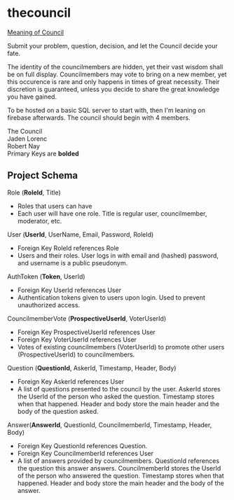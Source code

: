 # thecouncil

[Meaning of Council](https://www.grammarly.com/blog/council-counsel/)

Submit your problem, question, decision, and let the Council decide your fate.

The identity of the councilmembers are hidden, yet their vast wisdom shall be on full display. Councilmembers may vote to bring on a new member, yet this occurence is rare and only happens in times of great necessity. Their discretion is guaranteed, unless you decide to share the great knowledge you have gained. 

To be hosted on a basic SQL server to start with, then I'm leaning on firebase afterwards. The council should begin with 4 members.

The Council  
Jaden Lorenc  
Robert Nay  
Primary Keys are **bolded**

## Project Schema

Role (**RoleId**, Title)  
* Roles that users can have  
* Each user will have one role. Title is regular user, councilmember, moderator, etc.  

User (**UserId**, UserName, Email, Password, RoleId)  
* Foreign Key RoleId references Role  
* Users and their roles. User logs in with email and (hashed) password, and username is a public pseudonym.  
    
AuthToken (**Token**, UserId)  
* Foreign Key UserId references User  
* Authentication tokens given to users upon login. Used to prevent unauthorized access.  

CouncilmemberVote (**ProspectiveUserId**, VoterUserId)  
* Foreign Key ProspectiveUserId references User  
* Foreign Key VoterUserId references User  
* Votes of existing councilmembers (VoterUserId) to promote other users (ProspectiveUserId) to councilmembers.   

Question (**QuestionId**, AskerId, Timestamp, Header, Body)  
* Foreign Key AskerId references User  
* A list of questions presented to the council by the user. AskerId stores the UserId of the person who asked the question. Timestamp stores when that happened. Header and body store the main header and the body of the question asked.  

Answer(**AnswerId**, QuestionId, CouncilmemberId, Timestamp, Header, Body)  
* Foreign Key QuestionId references Question.    
* Foreign Key CouncilmemberId references User  
* A list of answers provided by councilmembers. QuestionId references the question this answer answers. CouncilmemberId stores the UserId of the person who answered the question. Timestamp stores when that happened. Header and body store the main header and the body of the answer.  
  
